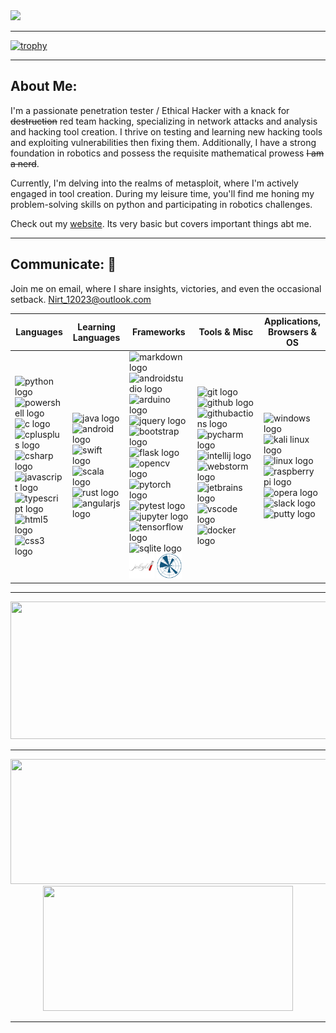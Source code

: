 <img src="https://readme-typing-svg.herokuapp.com?font=DM+Sans&weight=800&size=30&pause=250&duration=2000&color=DCABDF&width=555&lines=Hi+there!+👋,+I'm+Shahm+Najeeb;Welcome+to+my+Github+profile+🚀;Check+out+my+projects+🏆" />

---

[![trophy](https://github-profile-trophy.vercel.app/?username=DefinetlyNotAI&title=-Experience&theme=onedark)](https://github.com/DefinetlyNotAI/Logicytics)

---

## About Me: 
I'm a passionate penetration tester / Ethical Hacker with a knack for ~~destruction~~ red team hacking, specializing in network attacks and analysis and hacking tool creation. I thrive on testing and learning new hacking tools and exploiting vulnerabilities then fixing them. Additionally, I have a strong foundation in robotics and possess the requisite mathematical prowess ~~I am a nerd~~.

Currently, I'm delving into the realms of metasploit, where I'm actively engaged in tool creation. During my leisure time, you'll find me honing my problem-solving skills on python and participating in robotics challenges.

Check out my [website](https://definetlynotai.github.io/Website/). Its very basic but covers important things abt me.

---

## Communicate: 📡  
Join me on email, where I share insights, victories, and even the occasional setback. [Nirt_12023@outlook.com](mailto:Nirt_12023@outlook.com)

<body>
    <table>
        <thead>
            <tr>
                <th>Languages</th>
                <th>Learning Languages</th>
                <th>Frameworks</th>
                <th>Tools & Misc</th>
                <th>Applications, Browsers & OS</th>
            </tr>
        </thead>
        <tbody>
            <tr>
                <td>
                    <img src="https://cdn.jsdelivr.net/gh/devicons/devicon/icons/python/python-original.svg" height="40" alt="python logo" />
                    <img src="https://skillicons.dev/icons?i=powershell" height="40" alt="powershell logo" />
                    <img src="https://cdn.jsdelivr.net/gh/devicons/devicon/icons/c/c-original.svg" height="40" alt="c logo" />
                    <img src="https://cdn.jsdelivr.net/gh/devicons/devicon/icons/cplusplus/cplusplus-original.svg" height="40" alt="cplusplus logo" />
                    <img src="https://cdn.jsdelivr.net/gh/devicons/devicon/icons/csharp/csharp-original.svg" height="40" alt="csharp logo" />
                    <img src="https://cdn.jsdelivr.net/gh/devicons/devicon/icons/javascript/javascript-original.svg" height="40" alt="javascript logo" />
                    <img src="https://skillicons.dev/icons?i=ts" height="40" alt="typescript logo" />
                    <img src="https://cdn.jsdelivr.net/gh/devicons/devicon/icons/html5/html5-original.svg" height="40" alt="html5 logo" />
                    <img src="https://cdn.jsdelivr.net/gh/devicons/devicon/icons/css3/css3-original.svg" height="40" alt="css3 logo" />
                </td>
                <td>
                    <img src="https://cdn.jsdelivr.net/gh/devicons/devicon/icons/java/java-original-wordmark.svg" height="40" alt="java logo" />
                    <img src="https://cdn.jsdelivr.net/gh/devicons/devicon/icons/android/android-original.svg" height="40" alt="android logo" />
                    <img src="https://cdn.jsdelivr.net/gh/devicons/devicon/icons/swift/swift-original.svg" height="40" alt="swift logo" />
                    <img src="https://cdn.jsdelivr.net/gh/devicons/devicon/icons/scala/scala-original.svg" height="40" alt="scala logo" />
                    <img src="https://skillicons.dev/icons?i=rust" height="40" alt="rust logo" />
                    <img src="https://cdn.jsdelivr.net/gh/devicons/devicon/icons/angularjs/angularjs-original.svg" height="40" alt="angularjs logo" />
                </td>
                <td>
                    <img src="https://skillicons.dev/icons?i=md" height="40" alt="markdown logo" />
                    <img src="https://cdn.jsdelivr.net/gh/devicons/devicon/icons/androidstudio/androidstudio-original.svg" height="40" alt="androidstudio logo" />
                    <img src="https://cdn.jsdelivr.net/gh/devicons/devicon/icons/arduino/arduino-original-wordmark.svg" height="40" alt="arduino logo" />
                    <img src="https://cdn.jsdelivr.net/gh/devicons/devicon/icons/jquery/jquery-plain-wordmark.svg" height="40" alt="jquery logo" />
                    <img src="https://cdn.jsdelivr.net/gh/devicons/devicon/icons/bootstrap/bootstrap-original.svg" height="40" alt="bootstrap logo" />
                    <img src="https://skillicons.dev/icons?i=flask" height="40" alt="flask logo" />
                    <img src="https://cdn.jsdelivr.net/gh/devicons/devicon/icons/opencv/opencv-original.svg" height="40" alt="opencv logo" />
                    <img src="https://cdn.jsdelivr.net/gh/devicons/devicon/icons/pytorch/pytorch-original.svg" height="40" alt="pytorch logo" />
                    <img src="https://cdn.jsdelivr.net/gh/devicons/devicon/icons/pytest/pytest-original-wordmark.svg" height="40" alt="pytest logo" />
                    <img src="https://cdn.jsdelivr.net/gh/devicons/devicon/icons/jupyter/jupyter-original-wordmark.svg" height="40" alt="jupyter logo" />
                    <img src="https://cdn.jsdelivr.net/gh/devicons/devicon/icons/tensorflow/tensorflow-original.svg" height="40" alt="tensorflow logo" />
                    <img src="https://cdn.jsdelivr.net/gh/devicons/devicon/icons/sqlite/sqlite-original.svg" height="40" alt="sqlite logo" />
                    <img src="https://github.com/devicons/devicon/blob/master/icons/jekyll/jekyll-original-wordmark.svg" height="40" alt="jekyll" />
                    <img src="https://github.com/devicons/devicon/blob/master/icons/matplotlib/matplotlib-plain.svg" height="40" alt="matplotlib" />
                </td>
                <td>
                    <img src="https://cdn.simpleicons.org/git/F05032" height="40" alt="git logo" />
                    <img src="https://skillicons.dev/icons?i=github" height="40" alt="github logo" />
                    <img src="https://skillicons.dev/icons?i=githubactions" height="40" alt="githubactions logo" />
                    <img src="https://cdn.jsdelivr.net/gh/devicons/devicon/icons/pycharm/pycharm-original.svg" height="40" alt="pycharm logo" />
                    <img src="https://cdn.jsdelivr.net/gh/devicons/devicon/icons/intellij/intellij-original.svg" height="40" alt="intellij logo" />
                    <img src="https://cdn.jsdelivr.net/gh/devicons/devicon/icons/webstorm/webstorm-original.svg" height="40" alt="webstorm logo" />
                    <img src="https://cdn.jsdelivr.net/gh/devicons/devicon/icons/jetbrains/jetbrains-original.svg" height="40" alt="jetbrains logo" />
                    <img src="https://cdn.jsdelivr.net/gh/devicons/devicon/icons/vscode/vscode-original.svg" height="40" alt="vscode logo" />
                    <img src="https://skillicons.dev/icons?i=docker" height="40" alt="docker logo" />
                </td>
                <td>
                    <img src="https://github.com/tandpfun/skill-icons/blob/main/icons/Windows-Dark.svg" height="40" alt="windows logo" />
                    <img src="https://github.com/tandpfun/skill-icons/blob/main/icons/Kali-Dark.svg" height="40" alt="kali linux logo" />
                    <img src="https://cdn.jsdelivr.net/gh/devicons/devicon/icons/linux/linux-original.svg" height="40" alt="linux logo" />
                    <img src="https://cdn.jsdelivr.net/gh/devicons/devicon/icons/raspberrypi/raspberrypi-original.svg" height="40" alt="raspberry pi logo" />
                    <img src="https://cdn.jsdelivr.net/gh/devicons/devicon/icons/opera/opera-original.svg" height="40" alt="opera logo" />
                    <img src="https://cdn.jsdelivr.net/gh/devicons/devicon/icons/slack/slack-original.svg" height="40" alt="slack logo" />
                    <img src="https://cdn.jsdelivr.net/gh/devicons/devicon/icons/putty/putty-original.svg" height="40" alt="putty logo" />
                </td>
            </tr>
        </tbody>
    </table>
</body>
</html>


---

<p align="center">
  <img width="800" height="220" src="https://streak-stats.demolab.com?user=DefinetlyNotAI&theme=highcontrast&hide_border=true&border_radius=5&card_width=800">
</p>

---

<p align="center">
  <img width="600" height="200" src="https://github-readme-stats.vercel.app/api?username=DefinetlyNotAI&size_weight=5.0&show_icons=true&theme=vision-friendly-dark">
  <img width="400" height="200" src="https://github-readme-stats.vercel.app/api/top-langs/?username=DefinetlyNotAI&size_weight=0.15&layout=compact&theme=vision-friendly-dark&hide=jupyter%20notebook,cython,css,cuda,cmake,shell,pascal">
</p>

<!-- Intentionally removed Jupyter Notebook (Not a real language in my eyes), as well as CSS - Although for Cuda, CMake, Pascal and Shell, they were removed cuz they were decompiled libraries, and not my programming expertise -->

---
